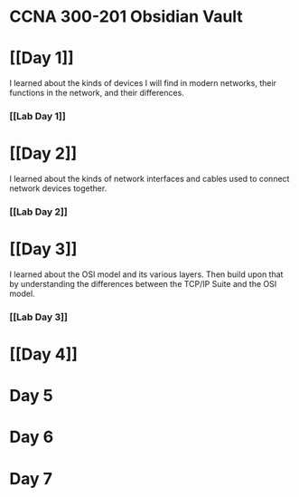 # CCNA 300-201 Obsidian Vault

# [[Day 1]]

I learned about the kinds of devices I will find in modern networks, their functions in the network, and their differences.
### [[Lab Day 1]]

# [[Day 2]]
I learned about the kinds of network interfaces and cables used to connect network devices together.
### [[Lab Day 2]]

# [[Day 3]]
I learned about the OSI model and its various layers. Then build upon that by understanding the differences between the TCP/IP Suite and the OSI model.
### [[Lab Day 3]]
# [[Day 4]]
# Day 5
# Day 6
# Day 7

